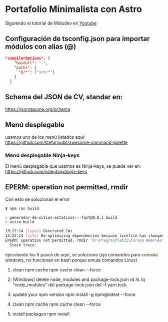 # Portafolio Minimalista con Astro

Siguiendo el tutorial de Midudev en [Youtube](https://youtu.be/Zwh92LTB-Bk?si=YyTW_z6K4eiSUP3l)


## Configuración de tsconfig.json para importar módulos con alias (@)
```json
"compilerOptions": {
    "baseUrl": ".",
    "paths": {
      "@/*": ["src/*"]
    }
  }
```

## Schema del JSON de CV, standar en:
https://jsonresume.org/schema


## Menú desplegable
usamos uno de los menú listados aquí:
https://github.com/stefanjudis/awesome-command-palette


### Menú desplegable Ninja-keys
El menú desplegable que usamos es Ninja-keys, se puede ver en:
https://github.com/ssleptsov/ninja-keys















## EPERM: operation not permitted, rmdir
Con esto se solucionan el error
```sh
$ npm run build

> generador-de-sitios-estaticos---fazt@0.0.1 build
> astro build

13:22:14 [types] Generated 1ms
13:22:14 [vite] Re-optimizing dependencies because lockfile has changed
EPERM: operation not permitted, rmdir 'D:\Progra\Platzi\Cursos Webs\Astro-Desarrollo-web\node_modules\.vite\deps'
  Stack trace:

```

ejecutando los 5 pasos de aquí, se soluciona (ojo comandos para consola windows, no funcionan en bash porque emula comandos Linux)

1. clean npm cache
npm cache clean --force

2. (Windows) delete node_modules and package-lock.json
rd /s /q "node_modules"
del package-lock.json
del -f yarn.lock

3. update your npm version
npm install -g npm@latest --force

4. clean npm cache
npm cache clean --force

5. install packages
npm install
